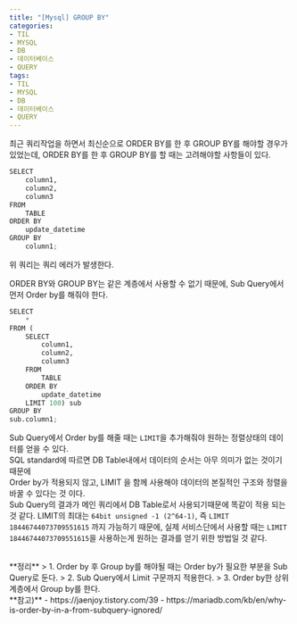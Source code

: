 ```yaml
---
title: "[Mysql] GROUP BY"
categories:
- TIL
- MYSQL
- DB
- 데이터베이스
- QUERY
tags:
- TIL
- MYSQL
- DB
- 데이터베이스
- QUERY
---
```


최근 쿼리작업을 하면서 최신순으로 ORDER BY를 한 후 GROUP BY를 해야할 경우가 있었는데,
ORDER BY를 한 후 GROUP BY를 할 때는 고려해야할 사항들이 있다.

```python
SELECT
	column1,
	column2,
	column3
FROM 
	TABLE
ORDER BY 
	update_datetime 
GROUP BY 
	column1;
```
위 쿼리는 쿼리 에러가 발생한다.   

ORDER BY와 GROUP BY는 같은 계층에서 사용할 수 없기 때문에, Sub Query에서 먼저 Order by를 해줘야 한다.   

```python
SELECT 
	*
FROM (
	SELECT
		column1,
		column2,
		column3
	FROM 
		TABLE
	ORDER BY 
		update_datetime
	LIMIT 100) sub
GROUP BY
sub.column1;
```

Sub Query에서 Order by를 해줄 때는  `LIMIT`을 추가해줘야 원하는 정렬상태의 데이터를 얻을 수 있다.   
	SQL standard에 따르면 DB Table내에서 데이터의 순서는 아무 의미가 없는 것이기 때문에    
	Order by가 적용되지 않고, LIMIT 을 함께 사용해야 데이터의 본질적인 구조와 정렬을 바꿀 수 있다는 것 이다.   
	Sub Query의 결과가 메인 쿼리에서 DB Table로서 사용되기때문에 똑같이 적용 되는 것 같다. LIMIT의 최대는 `64bit unsigned -1 (2^64-1)`, 즉  `LIMIT 18446744073709551615`  까지    가능하기 때문에, 실제 서비스단에서 사용할 때는 `LIMIT 18446744073709551615`을 사용하는게 원하는 결과를 얻기 위한 방법일 것 같다.
	
<br/>
**정리**   
> 1. Order by 후 Group by를 해야될 때는 Order by가 필요한 부분을 Sub Query로 둔다.
> 2. Sub Query에서 Limit 구문까지 적용한다.
> 3. Order by한 상위 계층에서 Group by를 한다.

<br/>
**참고)**   
- https://jaenjoy.tistory.com/39
- https://mariadb.com/kb/en/why-is-order-by-in-a-from-subquery-ignored/
